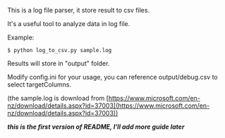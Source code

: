 This is a log file parser, it store result to csv files.

It's a useful tool to analyze data in log file.

Example:

```
$ python log_to_csv.py sample.log
```

Results will store in "output" folder.

Modify config.ini for your usage, you can reference output/debug.csv to select targetColumns.

(the sample.log is download from [https://www.microsoft.com/en-nz/download/details.aspx?id=37003](https://www.microsoft.com/en-nz/download/details.aspx?id=37003))

***this is the first version of README, I'll add more guide later***

